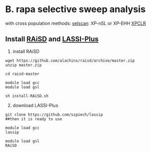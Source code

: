 # B. rapa selective sweep analysis

with cross population methods:
[selscan](https://github.com/szpiech/selscan): XP-nSL or XP-EHH
[XPCLR](https://github.com/hardingnj/xpclr)













## Install [RAiSD](https://github.com/alachins/raisd) and [LASSI-Plus](https://github.com/szpiech/lassip)
1. install RAiSD
```
wget https://github.com/alachins/raisd/archive/master.zip
unzip master.zip

cd raisd-master

module load gcc
module load gsl

sh install-RAiSD.sh
```
2. download LASSI-Plus
```
git clone https://github.com/szpiech/lassip
##then it is ready to use
```

```
module load gcc
lassip 

module load gsl
RAiSD
```

